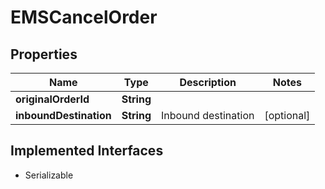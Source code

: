 

# EMSCancelOrder


## Properties

Name | Type | Description | Notes
------------ | ------------- | ------------- | -------------
**originalOrderId** | **String** |  | 
**inboundDestination** | **String** | Inbound destination |  [optional]


## Implemented Interfaces

* Serializable


